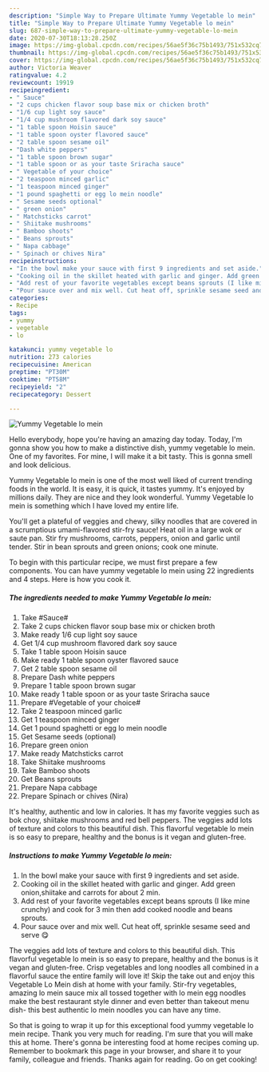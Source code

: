 ```yaml
---
description: "Simple Way to Prepare Ultimate Yummy Vegetable lo mein"
title: "Simple Way to Prepare Ultimate Yummy Vegetable lo mein"
slug: 687-simple-way-to-prepare-ultimate-yummy-vegetable-lo-mein
date: 2020-07-30T18:13:28.250Z
image: https://img-global.cpcdn.com/recipes/56ae5f36c75b1493/751x532cq70/yummy-vegetable-lo-mein-recipe-main-photo.jpg
thumbnail: https://img-global.cpcdn.com/recipes/56ae5f36c75b1493/751x532cq70/yummy-vegetable-lo-mein-recipe-main-photo.jpg
cover: https://img-global.cpcdn.com/recipes/56ae5f36c75b1493/751x532cq70/yummy-vegetable-lo-mein-recipe-main-photo.jpg
author: Victoria Weaver
ratingvalue: 4.2
reviewcount: 19919
recipeingredient:
- " Sauce"
- "2 cups chicken flavor soup base mix or chicken broth"
- "1/6 cup light soy sauce"
- "1/4 cup mushroom flavored dark soy sauce"
- "1 table spoon Hoisin sauce"
- "1 table spoon oyster flavored sauce"
- "2 table spoon sesame oil"
- "Dash white peppers"
- "1 table spoon brown sugar"
- "1 table spoon or as your taste Sriracha sauce"
- " Vegetable of your choice"
- "2 teaspoon minced garlic"
- "1 teaspoon minced ginger"
- "1 pound spaghetti or egg lo mein noodle"
- " Sesame seeds optional"
- " green onion"
- " Matchsticks carrot"
- " Shiitake mushrooms"
- " Bamboo shoots"
- " Beans sprouts"
- " Napa cabbage"
- " Spinach or chives Nira"
recipeinstructions:
- "In the bowl make your sauce with first 9 ingredients and set aside."
- "Cooking oil in the skillet heated with garlic and ginger. Add green onion,shiitake and carrots for about 2 min."
- "Add rest of your favorite vegetables except beans sprouts (I like mine crunchy) and cook for 3 min then add cooked noodle and beans sprouts."
- "Pour sauce over and mix well. Cut heat off, sprinkle sesame seed and serve 😋"
categories:
- Recipe
tags:
- yummy
- vegetable
- lo

katakunci: yummy vegetable lo 
nutrition: 273 calories
recipecuisine: American
preptime: "PT30M"
cooktime: "PT58M"
recipeyield: "2"
recipecategory: Dessert

---
```



![Yummy Vegetable lo mein](https://img-global.cpcdn.com/recipes/56ae5f36c75b1493/751x532cq70/yummy-vegetable-lo-mein-recipe-main-photo.jpg)

Hello everybody, hope you're having an amazing day today. Today, I'm gonna show you how to make a distinctive dish, yummy vegetable lo mein. One of my favorites. For mine, I will make it a bit tasty. This is gonna smell and look delicious.

Yummy Vegetable lo mein is one of the most well liked of current trending foods in the world. It is easy, it is quick, it tastes yummy. It's enjoyed by millions daily. They are nice and they look wonderful. Yummy Vegetable lo mein is something which I have loved my entire life.

You&#39;ll get a plateful of veggies and chewy, silky noodles that are covered in a scrumptious umami-flavored stir-fry sauce! Heat oil in a large wok or saute pan. Stir fry mushrooms, carrots, peppers, onion and garlic until tender. Stir in bean sprouts and green onions; cook one minute.


To begin with this particular recipe, we must first prepare a few components. You can have yummy vegetable lo mein using 22 ingredients and 4 steps. Here is how you cook it.

<!--inarticleads1-->

##### The ingredients needed to make Yummy Vegetable lo mein:

1. Take  #Sauce#
1. Take 2 cups chicken flavor soup base mix or chicken broth
1. Make ready 1/6 cup light soy sauce
1. Get 1/4 cup mushroom flavored dark soy sauce
1. Take 1 table spoon Hoisin sauce
1. Make ready 1 table spoon oyster flavored sauce
1. Get 2 table spoon sesame oil
1. Prepare Dash white peppers
1. Prepare 1 table spoon brown sugar
1. Make ready 1 table spoon or as your taste Sriracha sauce
1. Prepare  #Vegetable of your choice#
1. Take 2 teaspoon minced garlic
1. Get 1 teaspoon minced ginger
1. Get 1 pound spaghetti or egg lo mein noodle
1. Get  Sesame seeds (optional)
1. Prepare  green onion
1. Make ready  Matchsticks carrot
1. Take  Shiitake mushrooms
1. Take  Bamboo shoots
1. Get  Beans sprouts
1. Prepare  Napa cabbage
1. Prepare  Spinach or chives (Nira)


It&#39;s healthy, authentic and low in calories. It has my favorite veggies such as bok choy, shiitake mushrooms and red bell peppers. The veggies add lots of texture and colors to this beautiful dish. This flavorful vegetable lo mein is so easy to prepare, healthy and the bonus is it vegan and gluten-free. 

<!--inarticleads2-->

##### Instructions to make Yummy Vegetable lo mein:

1. In the bowl make your sauce with first 9 ingredients and set aside.
1. Cooking oil in the skillet heated with garlic and ginger. Add green onion,shiitake and carrots for about 2 min.
1. Add rest of your favorite vegetables except beans sprouts (I like mine crunchy) and cook for 3 min then add cooked noodle and beans sprouts.
1. Pour sauce over and mix well. Cut heat off, sprinkle sesame seed and serve 😋


The veggies add lots of texture and colors to this beautiful dish. This flavorful vegetable lo mein is so easy to prepare, healthy and the bonus is it vegan and gluten-free. Crisp vegetables and long noodles all combined in a flavorful sauce the entire family will love it! Skip the take out and enjoy this Vegetable Lo Mein dish at home with your family. Stir-fry vegetables, amazing lo mein sauce mix all tossed together with lo mein egg noodles make the best restaurant style dinner and even better than takeout menu dish- this best authentic lo mein noodles you can have any time. 

So that is going to wrap it up for this exceptional food yummy vegetable lo mein recipe. Thank you very much for reading. I'm sure that you will make this at home. There's gonna be interesting food at home recipes coming up. Remember to bookmark this page in your browser, and share it to your family, colleague and friends. Thanks again for reading. Go on get cooking!
